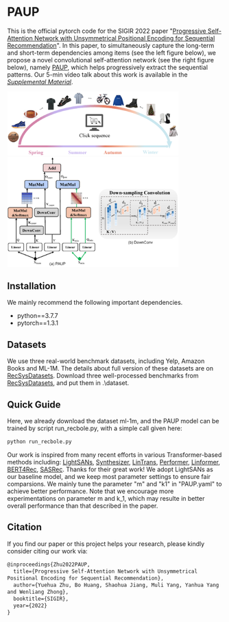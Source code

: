 # PAUP
This is the official pytorch code for the SIGIR 2022 paper "[Progressive Self-Attention Network with Unsymmetrical Positional Encoding for Sequential Recommendation](https://scholar.archive.org/work/b2eo45jxn5cmhg263ilwps4o7m/access/wayback/https://dl.acm.org/doi/pdf/10.1145/3477495.3531800)". In this paper, to simultaneously capture the long-term and short-term dependencies among items (see the left figure below), we propose a novel convolutional self-attention network (see the right figure below), namely [PAUP](https://github.com/YuehuaZhu/PAUP/blob/master/recbole/model/sequential_recommender/paup.py), which helps progressively extract the sequential patterns. Our 5-min video talk about this work is available in the [*Supplemental Material*](https://dl.acm.org/doi/10.1145/3477495.3531800).

<img src="https://github.com/YuehuaZhu/PAUP/blob/master/pic/illustration.png" width="400" alt="illustration"/><img src="https://github.com/YuehuaZhu/PAUP/blob/master/pic/framework.png" width="400" alt="pipline"/>





## Installation
We mainly recommend the following important dependencies.
- python==3.7.7
- pytorch==1.3.1


## Datasets
We use three real-world benchmark datasets, including Yelp, Amazon Books and ML-1M. The details about full version of these datasets are on [RecSysDatasets](https://github.com/RUCAIBox/RecSysDatasets). Download three well-processed benchmarks from [RecSysDatasets](https://github.com/RUCAIBox/RecSysDatasets), and put them in .\dataset.

## Quick Guide
Here, we already download the dataset ml-1m, and the PAUP model can be trained by script run_recbole.py, with a simple call given here:
```bash
python run_recbole.py 
```
Our work is inspired from many recent efforts in various Transformer-based methods including: [LightSANs](https://github.com/RUCAIBox/LightSANs), [Synthesizer](https://github.com/leaderj1001/Synthesizer-Rethinking-Self-Attention-Transformer-Models), [LinTrans](https://github.com/idiap/fast-transformers), [Performer](https://github.com/lucidrains/performer-pytorch), [Linformer](https://github.com/lucidrains/linformer), [BERT4Rec](https://github.com/FeiSun/BERT4Rec), [SASRec](https://github.com/kang205/SASRec). Thanks for their great work! We adopt LightSANs as our baseline model, and we keep most parameter settings to ensure fair comparsions. We mainly tune the parameter "m" and "k1" in "PAUP.yaml" to achieve better performance. Note that we encourage more experimentations on parameter m and k_1, which may resulte in better overall performance than that described in the paper.



## Citation

If you find our paper or this project helps your research, please kindly consider citing our work via:
```
@inproceedings{Zhu2022PAUP,
  title={Progressive Self-Attention Network with Unsymmetrical Positional Encoding for Sequential Recommendation},
  author={Yuehua Zhu, Bo Huang, Shaohua Jiang, Muli Yang, Yanhua Yang and Wenliang Zhong},
  booktitle={SIGIR},
  year={2022}
}
```

 
